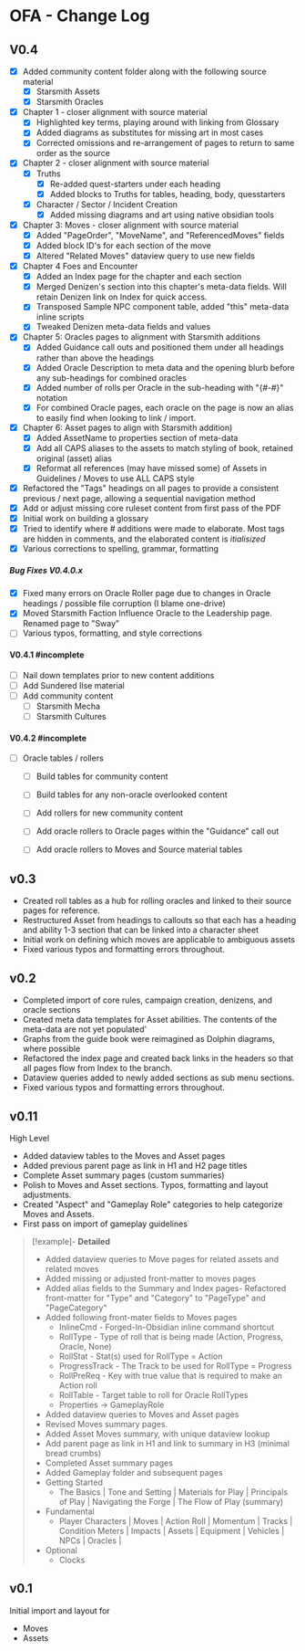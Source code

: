 # OFA - Change Log

## V0.4
- [x] Added community content folder along with the following source material
	- [x] Starsmith Assets
	- [x] Starsmith Oracles
- [x] Chapter 1 - closer alignment with source material
	- [x] Highlighted key terms, playing around with linking from Glossary
	- [x] Added diagrams as substitutes for missing art in most cases
	- [x] Corrected omissions and re-arrangement of pages to return to same order as the source
- [x] Chapter 2 - closer alignment with source material
	- [x] Truths
		- [x] Re-added quest-starters under each heading
		- [x] Added blocks to Truths for tables, heading, body, quesstarters
	- [x] Character / Sector / Incident Creation
		- [x] Added missing diagrams and art using native obsidian tools
- [x] Chapter 3: Moves - closer alignment with source material
	- [x] Added "PageOrder", "MoveName", and "ReferencedMoves" fields
	- [x] Added block ID's for each section of the move
	- [x] Altered "Related Moves" dataview query to use new fields
- [x] Chapter 4 Foes and Encounter
	- [x] Added an Index page for the chapter and each section
	- [x] Merged Denizen's section into this chapter's meta-data fields. Will retain Denizen link on Index for quick access.
	- [x] Transposed Sample NPC component table, added "this" meta-data inline scripts
	- [x] Tweaked Denizen meta-data fields and values
- [x] Chapter 5: Oracles pages to alignment with Starsmith additions
	- [x] Added Guidance call outs and positioned them under all headings rather than above the headings
	- [x] Added Oracle Description to meta data and the opening blurb before any sub-headings for combined oracles
	- [x] Added number of rolls per Oracle in the sub-heading with "{#-#}" notation
	- [x] For combined Oracle pages, each oracle on the page is now an alias to easily find when looking to link / import.
- [x] Chapter 6: Asset pages to align with Starsmith addition)
	- [x] Added AssetName to properties section of meta-data
	- [x] Add all CAPS aliases to the assets to match styling of book, retained original (asset) alias
	- [x] Reformat all references (may have missed some) of Assets in Guidelines / Moves to use ALL CAPS style
- [x] Refactored the "Tags" headings on all pages to provide a consistent previous / next page, allowing a sequential navigation method
- [x] Add or adjust missing core ruleset content from first pass of the PDF
- [x] Initial work on building a glossary
- [x] Tried to identify where # additions were made to elaborate. Most tags are hidden in comments, and the elaborated content is _itialisized_
- [x] Various corrections to spelling, grammar, formatting

##### Bug Fixes V0.4.0.x
- [x] Fixed many errors on Oracle Roller page due to changes in Oracle headings / possible file corruption (I blame one-drive)
- [x] Moved Starsmith Faction Influence Oracle to the Leadership page. Renamed page to "Sway"
- [ ] Various typos, formatting, and style corrections

#### V0.4.1 #incomplete 
- [ ] Nail down templates prior to new content additions
- [ ] Add Sundered Ilse material
- [ ] Add community content
	- [ ] Starsmith Mecha
	- [ ] Starsmith Cultures

#### V0.4.2 #incomplete 
- [ ] Oracle tables / rollers
	- [ ] Build tables for community content
	- [ ] Build tables for any non-oracle overlooked content
	- [ ] Add rollers for new community content
	- [ ] Add oracle rollers to Oracle pages within the "Guidance" call out
	- [ ] Add oracle rollers to Moves and Source material tables


## v0.3
- Created roll tables as a hub for rolling oracles and linked to their source pages for reference.
- Restructured Asset from headings to callouts so that each has a heading and ability 1-3 section that can be linked into a character sheet
- Initial work on defining which moves are applicable to ambiguous assets
- Fixed various typos and formatting errors throughout.

## v0.2
- Completed import of core rules, campaign creation, denizens, and oracle sections
- Created meta data templates for Asset abilities. The contents of the meta-data are not yet populated'
- Graphs from the guide book were reimagined as Dolphin diagrams, where possible
- Refactored the index page and created back links in the headers so that all pages flow from Index to the branch.
- Dataview queries added to newly added sections as sub menu sections.
- Fixed various typos and formatting errors throughout.

## v0.11
High Level
- Added dataview tables to the Moves and Asset pages
- Added previous parent page as link in H1 and H2 page titles
- Complete Asset summary pages (custom summaries)
- Polish to Moves and Asset sections. Typos, formatting and layout adjustments.
- Created "Aspect" and "Gameplay Role" categories to help categorize Moves and Assets.
- First pass on import of gameplay guidelines

> [!example]- **Detailed**
> - Added dataview queries to Move pages for related assets and related moves
> - Added missing or adjusted front-matter to moves pages
> - Added alias fields to the Summary and Index pages- Refactored front-matter for "Type" and "Category" to "PageType" and "PageCategory"
> - Added following front-mater fields to Moves pages
> 	- InlineCmd - Forged-In-Obsidian inline command shortcut
> 	- RollType - Type of roll that is being made (Action, Progress, Oracle, None)
> 	- RollStat - Stat(s) used for RollType = Action
> 	- ProgressTrack - The Track to be used for RollType = Progress
> 	- RollPreReq - Key with true value that is required to make an Action roll
> 	- RollTable - Target table to roll for Oracle RollTypes
> 	- Properties -> GameplayRole
> - Added dataview queries to Moves and Asset pages
> - Revised Moves summary pages.
> - Added Asset Moves summary, with unique dataview lookup
> - Add parent page as link in H1 and link to summary in H3  (minimal bread crumbs)
> - Completed Asset summary pages
> - Added Gameplay folder and subsequent pages
> - Getting Started
> 	- The Basics | Tone and Setting | Materials for Play | Principals of Play | Navigating the Forge | The Flow of Play (summary)
> - Fundamental
> 	- Player Characters | Moves | Action Roll | Momentum | Tracks | Condition Meters | Impacts | Assets | Equipment | Vehicles | NPCs | Oracles | 
> - Optional
> 	- Clocks

## v0.1
Initial import and layout for 
 * Moves
 * Assets